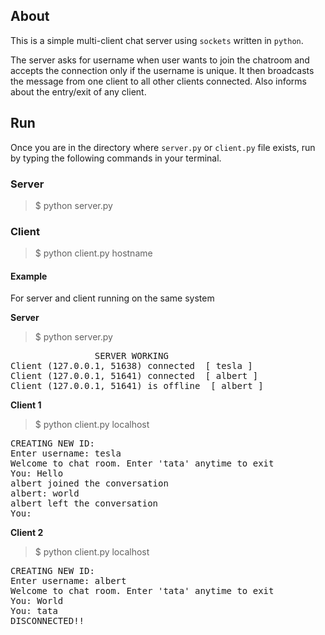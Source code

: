 ## About 
This is a simple multi-client chat server using `sockets` written in `python`. 

The server asks for username when user wants to join the chatroom and accepts the connection only if the username is unique. It then broadcasts the message from one client to all other clients connected. Also informs about the entry/exit of any client.


## Run
Once you are in the directory where `server.py` or `client.py` file exists, run by typing the following commands in your terminal.

### Server
> $ python server.py

### Client
> $ python client.py hostname

#### Example
For server and client running on the same system

**Server**
> $ python server.py
<pre>
				SERVER WORKING 
Client (127.0.0.1, 51638) connected  [ tesla ]
Client (127.0.0.1, 51641) connected  [ albert ]
Client (127.0.0.1, 51641) is offline  [ albert ]
</pre>



**Client 1**
> $ python client.py localhost

<pre>
CREATING NEW ID:
Enter username: tesla
Welcome to chat room. Enter 'tata' anytime to exit
You: Hello
albert joined the conversation 
albert: world
albert left the conversation
You:
</pre>

**Client 2**
> $ python client.py localhost
<pre>
CREATING NEW ID:
Enter username: albert
Welcome to chat room. Enter 'tata' anytime to exit
You: World
You: tata
DISCONNECTED!!
</pre>